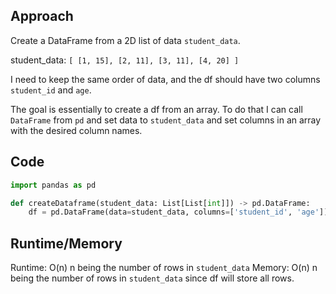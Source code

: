 ## Approach

Create a DataFrame from a 2D list of data `student_data`.

student_data:
`[
  [1, 15],
  [2, 11],
  [3, 11],
  [4, 20]
]`

I need to keep the same order of data, and the df should have two columns `student_id` and `age`.

The goal is essentially to create a df from an array. To do that I can call `DataFrame` from `pd` and set data to `student_data` and set columns in an array with the desired column names.

## Code

``` python
import pandas as pd

def createDataframe(student_data: List[List[int]]) -> pd.DataFrame:
    df = pd.DataFrame(data=student_data, columns=['student_id', 'age'])
```

## Runtime/Memory

Runtime: O(n) n being the number of rows in `student_data`
Memory: O(n) n being the number of rows in `student_data` since df will store all rows.